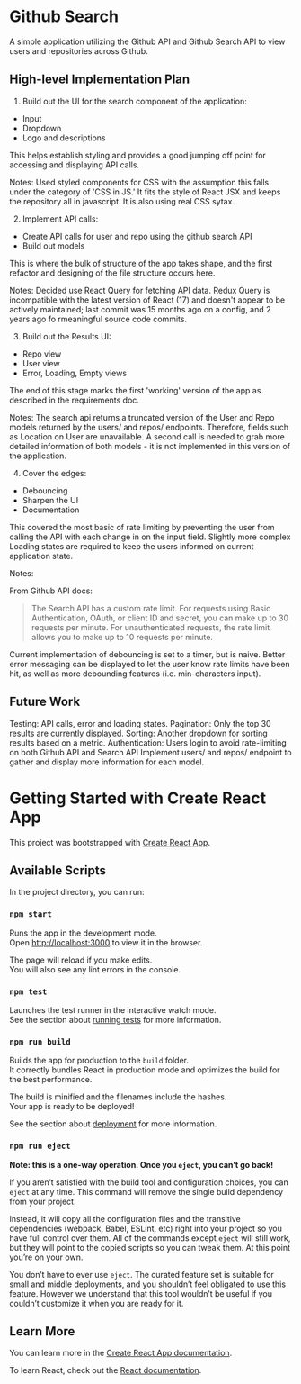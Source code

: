 # Github Search

A simple application utilizing the Github API and Github Search API to view
users and repositories across Github.

## High-level Implementation Plan

1. Build out the UI for the search component of the application:

- Input
- Dropdown
- Logo and descriptions

This helps establish styling and provides a good jumping off point for accessing and displaying API calls.

Notes:
Used styled components for CSS with the assumption this falls under the category of 'CSS in JS.' It fits the style of React JSX and keeps the repository all in javascript. It is also using real CSS sytax.

2. Implement API calls:

- Create API calls for user and repo using the github search API
- Build out models

This is where the bulk of structure of the app takes shape, and the first refactor and designing of the file structure occurs here.

Notes: Decided use React Query for fetching API data. Redux Query is incompatible with the latest version of React (17) and doesn't appear to be actively maintained; last commit was 15 months ago on a config, and 2 years ago fo rmeaningful source code commits.

3. Build out the Results UI:

- Repo view
- User view
- Error, Loading, Empty views

The end of this stage marks the first 'working' version of the app as described in the requirements doc.

Notes:
The search api returns a truncated version of the User and Repo models returned by the users/ and repos/ endpoints. Therefore, fields such as Location on User are unavailable. A second call is needed to grab more detailed information of both models - it is not implemented in this version of the application.

4. Cover the edges:

- Debouncing
- Sharpen the UI
- Documentation

This covered the most basic of rate limiting by preventing the user from calling the API with each change in on the input field. Slightly more complex Loading states are required to keep the users informed on current application state.

Notes:

From Github API docs:

> The Search API has a custom rate limit. For requests using Basic Authentication, OAuth, or client ID and secret, you can make up to 30 requests per minute. For unauthenticated requests, the rate limit allows you to make up to 10 requests per minute.

Current implementation of debouncing is set to a timer, but is naive. Better error messaging can be displayed to let the user know rate limits have been hit, as well as more debounding features (i.e. min-characters input).

## Future Work

Testing: API calls, error and loading states.
Pagination: Only the top 30 results are currently displayed.
Sorting: Another dropdown for sorting results based on a metric.
Authentication: Users login to avoid rate-limiting on both Github API and Search API
Implement users/ and repos/ endpoint to gather and display more information for each model.

# Getting Started with Create React App

This project was bootstrapped with [Create React App](https://github.com/facebook/create-react-app).

## Available Scripts

In the project directory, you can run:

### `npm start`

Runs the app in the development mode.\
Open [http://localhost:3000](http://localhost:3000) to view it in the browser.

The page will reload if you make edits.\
You will also see any lint errors in the console.

### `npm test`

Launches the test runner in the interactive watch mode.\
See the section about [running tests](https://facebook.github.io/create-react-app/docs/running-tests) for more information.

### `npm run build`

Builds the app for production to the `build` folder.\
It correctly bundles React in production mode and optimizes the build for the best performance.

The build is minified and the filenames include the hashes.\
Your app is ready to be deployed!

See the section about [deployment](https://facebook.github.io/create-react-app/docs/deployment) for more information.

### `npm run eject`

**Note: this is a one-way operation. Once you `eject`, you can’t go back!**

If you aren’t satisfied with the build tool and configuration choices, you can `eject` at any time. This command will remove the single build dependency from your project.

Instead, it will copy all the configuration files and the transitive dependencies (webpack, Babel, ESLint, etc) right into your project so you have full control over them. All of the commands except `eject` will still work, but they will point to the copied scripts so you can tweak them. At this point you’re on your own.

You don’t have to ever use `eject`. The curated feature set is suitable for small and middle deployments, and you shouldn’t feel obligated to use this feature. However we understand that this tool wouldn’t be useful if you couldn’t customize it when you are ready for it.

## Learn More

You can learn more in the [Create React App documentation](https://facebook.github.io/create-react-app/docs/getting-started).

To learn React, check out the [React documentation](https://reactjs.org/).
